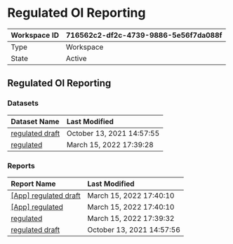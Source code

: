 



# Regulated OI Reporting

|Workspace ID|716562c2-df2c-4739-9886-5e56f7da088f|
| :--- | :--- |
|Type|Workspace|
|State|Active|

## Regulated OI Reporting

### Datasets

|Dataset Name|Last Modified|
| :--- | :--- |
|[regulated draft](../Datasets/regulated-draft.md)|October 13, 2021 14:57:55|
|[regulated](../Datasets/regulated.md)|March 15, 2022 17:39:28|

### Reports

|Report Name|Last Modified|
| :--- | :--- |
|[[App] regulated draft](../Reports/[App]-regulated-draft.md)|March 15, 2022 17:40:10|
|[[App] regulated](../Reports/[App]-regulated.md)|March 15, 2022 17:40:10|
|[regulated](../Reports/regulated.md)|March 15, 2022 17:39:32|
|[regulated draft](../Reports/regulated-draft.md)|October 13, 2021 14:57:56|

